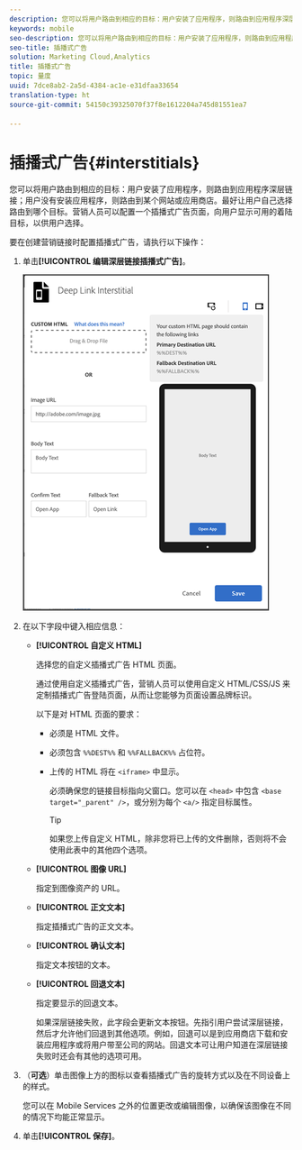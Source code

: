 ```yaml
---
description: 您可以将用户路由到相应的目标：用户安装了应用程序，则路由到应用程序深层链接；用户没有安装应用程序，则路由到某个网站或应用商店。
keywords: mobile
seo-description: 您可以将用户路由到相应的目标：用户安装了应用程序，则路由到应用程序深层链接；用户没有安装应用程序，则路由到某个网站或应用商店。
seo-title: 插播式广告
solution: Marketing Cloud,Analytics
title: 插播式广告
topic: 量度
uuid: 7dce8ab2-2a5d-4384-ac1e-e31dfaa33654
translation-type: ht
source-git-commit: 54150c39325070f37f8e1612204a745d81551ea7

---
```



# 插播式广告{#interstitials}

您可以将用户路由到相应的目标：用户安装了应用程序，则路由到应用程序深层链接；用户没有安装应用程序，则路由到某个网站或应用商店。最好让用户自己选择路由到哪个目标。营销人员可以配置一个插播式广告页面，向用户显示可用的着陆目标，以供用户选择。

要在创建营销链接时配置插播式广告，请执行以下操作：

1. 单击&#x200B;**[!UICONTROL 编辑深层链接插播式广告]**。

   ![深层链接插播式广告](assets/interstitial2.png)

1. 在以下字段中键入相应信息：

   * **[!UICONTROL 自定义 HTML]**

      选择您的自定义插播式广告 HTML 页面。

      通过使用自定义插播式广告，营销人员可以使用自定义 HTML/CSS/JS 来定制插播式广告登陆页面，从而让您能够为页面设置品牌标识。

      以下是对 HTML 页面的要求：

      * 必须是 HTML 文件。
      * 必须包含 `%%DEST%%` 和 `%%FALLBACK%%` 占位符。
      * 上传的 HTML 将在 `<iframe>` 中显示。

         必须确保您的链接目标指向父窗口。您可以在 `<head>` 中包含 `<base target="_parent" />`，或分别为每个 `<a/>` 指定目标属性。

         >[!TIP]
         >
         >如果您上传自定义 HTML，除非您将已上传的文件删除，否则将不会使用此表中的其他四个选项。
   * **[!UICONTROL 图像 URL]**

      指定到图像资产的 URL。

   * **[!UICONTROL 正文文本]**

      指定插播式广告的正文文本。

   * **[!UICONTROL 确认文本]**

      指定文本按钮的文本。

   * **[!UICONTROL 回退文本]**

      指定要显示的回退文本。

      如果深层链接失败，此字段会更新文本按钮。先指引用户尝试深层链接，然后才允许他们回退到其他选项。例如，回退可以是到应用商店下载和安装应用程序或将用户带至公司的网站。回退文本可让用户知道在深层链接失败时还会有其他的选项可用。


1. （**可选**）单击图像上方的图标以查看插播式广告的旋转方式以及在不同设备上的样式。

   您可以在 Mobile Services 之外的位置更改或编辑图像，以确保该图像在不同的情况下均能正常显示。
1. 单击&#x200B;**[!UICONTROL 保存]**。
